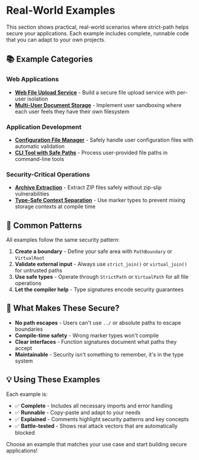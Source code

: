 # Real-World Examples

This section shows practical, real-world scenarios where strict-path helps secure your applications. Each example includes complete, runnable code that you can adapt to your own projects.

## 📚 Example Categories

### Web Applications
- **[Web File Upload Service](./web_upload_service.md)** - Build a secure file upload service with per-user isolation
- **[Multi-User Document Storage](./multi_user_storage.md)** - Implement user sandboxing where each user feels they have their own filesystem

### Application Development
- **[Configuration File Manager](./config_manager.md)** - Safely handle user configuration files with automatic validation
- **[CLI Tool with Safe Paths](./cli_tool.md)** - Process user-provided file paths in command-line tools

### Security-Critical Operations
- **[Archive Extraction](./archive_extraction.md)** - Extract ZIP files safely without zip-slip vulnerabilities
- **[Type-Safe Context Separation](./type_safe_contexts.md)** - Use marker types to prevent mixing storage contexts at compile time

## 🎯 Common Patterns

All examples follow the same security pattern:

1. **Create a boundary** - Define your safe area with `PathBoundary` or `VirtualRoot`
2. **Validate external input** - Always use `strict_join()` or `virtual_join()` for untrusted paths
3. **Use safe types** - Operate through `StrictPath` or `VirtualPath` for all file operations
4. **Let the compiler help** - Type signatures encode security guarantees

## 🔐 What Makes These Secure?

- **No path escapes** - Users can't use `../` or absolute paths to escape boundaries
- **Compile-time safety** - Wrong marker types won't compile
- **Clear interfaces** - Function signatures document what paths they accept
- **Maintainable** - Security isn't something to remember, it's in the type system

## 💡 Using These Examples

Each example is:
- ✅ **Complete** - Includes all necessary imports and error handling
- ✅ **Runnable** - Copy-paste and adapt to your needs
- ✅ **Explained** - Comments highlight security patterns and key concepts
- ✅ **Battle-tested** - Shows real attack vectors that are automatically blocked

Choose an example that matches your use case and start building secure applications!
